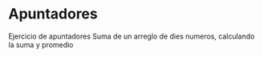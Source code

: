 # Apuntadores
Ejercicio de apuntadores
Suma de un arreglo de dies numeros, calculando la suma y promedio
